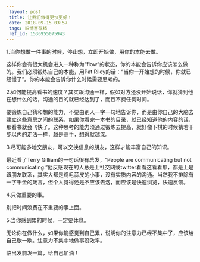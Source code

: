 ```yaml
---
 layout: post
 title: 让我们做得更快更好！
 date: 2018-09-15 03:57
 tags: 旧博客存档
 ref_id: 1536955075943
---
```

1.当你想做一件事的时候，停止想，立即开始做，用你的本能去做。

这样你会有很大机会进入一种称为“flow”的状态，你的本能会告诉你应该怎么做的。我们必须锻炼自己的本能，用Pat
Riley的话：“当你一开始想的时候，你就已经慢了”。你的本能会告诉你什么时候需要思考的。

2.如何能提高看书的速度？其实跟沟通一样，假如对方还没开始说话，你就猜到他在想什么的话，沟通的目的就已经达到了，而且不费任何时间。

要锻炼自己猜和想的能力，不要由别人一字一句地告诉你，而是由你自己的大脑去建立这些意思之间的联系，如果你看完一本书的目录，就已经知道他的内容的话，那看书就会飞快了。这种思考的能力须通过锻炼去提高，就好像下棋的时候猜若干步以内的走法一样，越是高手，想得就越深。

3.尽可能多地交朋友，可以交换信息的朋友，这样才能丰富自己的知识。

最近看了Terry Gilliam的一句话很有启发，“People are communicating but not
communicating.”他反感现在的人总是上社交网或twitter看看这看看那，都是上是跟朋友联系，其实大都是鸡毛蒜皮的小事，没有实质内容的沟通。当然我不排除有一字千金的箴言，但个人觉得还是不应该去泡，而应该是快速浏览，快速反馈。

4.只做重要的事。

别把时间浪费在不重要的事上面。

5.当你感到累的时候，一定要休息。

无论你在做什么，如果你能感觉到自己累，说明你的注意力已经不集中了，应该给自己歇一歇。注意力不集中地做事没效率。

临出发前发一篇，给自己加油！

